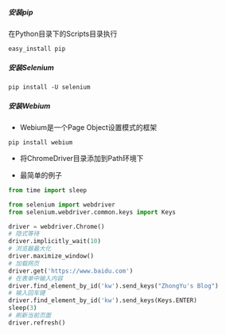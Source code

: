 ##### 安装pip
在Python目录下的Scripts目录执行
```
easy_install pip
```
##### 安装Selenium
```
pip install -U selenium
```

##### 安装Webium
- Webium是一个Page Object设置模式的框架
```
pip install webium
```

- 将ChromeDriver目录添加到Path环境下

- 最简单的例子
```python
from time import sleep

from selenium import webdriver
from selenium.webdriver.common.keys import Keys

driver = webdriver.Chrome()
# 隐式等待
driver.implicitly_wait(10)
# 浏览器最大化
driver.maximize_window()
# 加载网页
driver.get('https://www.baidu.com')
# 在表单中输入内容
driver.find_element_by_id('kw').send_keys("ZhongYu's Blog")
# 输入回车键
driver.find_element_by_id('kw').send_keys(Keys.ENTER)
sleep(3)
# 刷新当前页面
driver.refresh()
```
